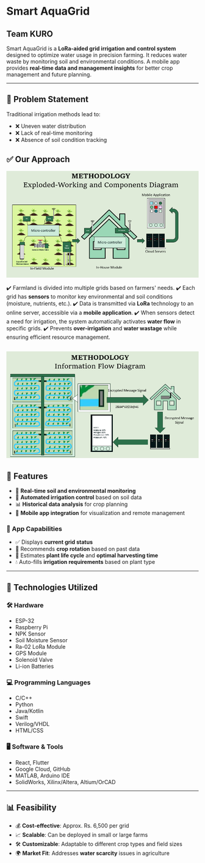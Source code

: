 # Smart AquaGrid

## Team KURO

Smart AquaGrid is a **LoRa-aided grid irrigation and control system** designed to optimize water usage in precision farming. It reduces water waste by monitoring soil and environmental conditions. A mobile app provides **real-time data and management insights** for better crop management and future planning.

---

## 🚨 Problem Statement

Traditional irrigation methods lead to:
- ❌ Uneven water distribution
- ❌ Lack of real-time monitoring
- ❌ Absence of soil condition tracking

## ✅ Our Approach

![System Diagram](images/diagram1.png)

✔️ Farmland is divided into multiple grids based on farmers' needs.
✔️ Each grid has **sensors** to monitor key environmental and soil conditions (moisture, nutrients, etc.).
✔️ Data is transmitted via **LoRa** technology to an online server, accessible via a **mobile application**.
✔️ When sensors detect a need for irrigation, the system automatically activates **water flow** in specific grids.
✔️ Prevents **over-irrigation** and **water wastage** while ensuring efficient resource management.

![System Diagram](images/diagram2.png)
---

## 🌟 Features

- 📡 **Real-time soil and environmental monitoring**
- 🚰 **Automated irrigation control** based on soil data
- 📊 **Historical data analysis** for crop planning
- 📱 **Mobile app integration** for visualization and remote management

### 📲 App Capabilities

- ✅ Displays **current grid status**
- 🔄 Recommends **crop rotation** based on past data
- 🌱 Estimates **plant life cycle** and **optimal harvesting time**
- 💧 Auto-fills **irrigation requirements** based on plant type

---

## 🔧 Technologies Utilized

### **🛠 Hardware**
- ESP-32
- Raspberry Pi
- NPK Sensor
- Soil Moisture Sensor
- Ra-02 LoRa Module
- GPS Module
- Solenoid Valve
- Li-ion Batteries

### **💻 Programming Languages**
- C/C++
- Python
- Java/Kotlin
- Swift
- Verilog/VHDL
- HTML/CSS

### **🖥 Software & Tools**
- React, Flutter
- Google Cloud, GitHub
- MATLAB, Arduino IDE
- SolidWorks, Xilinx/Altera, Altium/OrCAD

---

## 📊 Feasibility

- 💰 **Cost-effective**: Approx. Rs. 6,500 per grid
- 📈 **Scalable**: Can be deployed in small or large farms
- 🛠 **Customizable**: Adaptable to different crop types and field sizes
- 🌍 **Market Fit**: Addresses **water scarcity** issues in agriculture
